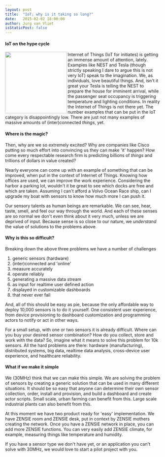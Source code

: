 ```yaml
---
layout: post
title:  "IoT; why is it taking so long?"
date:   2015-02-02 18:00:00
author: Jurg van Vliet
isStaticPost: false
---
```


#### IoT on the hype cycle
<img width="200" height="auto" align="left" src="http://cdn.teslarati.com/wp-content/uploads/2014/04/fob-with-notes.jpg"> Internet of Things (IoT for initiates) is getting an immense amount of attention, lately. Examples like NEST and Tesla (though strictly speaking I dare to argue this is not very IoT) speak to the imagination. We, as individuals, love beautiful things. And, isn't it great your Tesla is telling the NEST to prepare the house for imminent arrival, while the passenger seat occupancy is triggering temperature and lighting conditions. In reality the Internet of Things is not there yet. The number examples that can be put in the IoT category is disappointingly low. There are just not many examples of massive amounts of (inter)connected *things*, yet.

#### Where is the magic?
Then, why are we so extremely excited? Why are companies like Cisco putting so much effort into convincing us they can make 'it' happen? How come every respectable research firm is predicting billions of *things* and trillions of dollars in value created?

Nearly everyone can come up with an example of something that can be improved, when put in the context of Internet of Things. Knowing how offices are used, we can improve the work experience. Considering the harbor a parking lot, wouldn't it be great to see which docks are free and which are taken. Assuming I can't afford a Volvo Ocean Race ship, can I upgrade my boat with sensors to know how much more I can push it.

Our sensory talents as human beings are remarkable. We can see, hear, taste, smell, and feel our way through the world. And each of these senses are so normal we don't even think about it very much, unless we are deprived of input. Because sense is so close to our nature, we *understand* the value of solutions to the problems above.

#### Why is this so difficult?
Breaking down the above three problems we have a number of challenges

1. generic sensors (hardware)
2. (inter)connected and 'online'
3. measure accurately
4. operate reliably
5. generating a massive data stream
6. as input for realtime user defined action
7. displayed in customizable dashboards
8. that never ever fail

And, all of this should be easy as pie, because the only affordable way to deploy 10,000 sensors is to do it yourself. One consistent user experience, from device provisioning to dashboard customization and programming actors to notify or act in other ways.

For a small setup, with one or two sensors it is already difficult. Where can you buy your desired sensor combination? How do you collect, store and work with the data? So, imagine what it means to solve this problem for 10k sensors. All the hard problems are there: hardware (manufacturing), distributed systems, big data, realtime data analysis, cross-device user experience, and healthcare reliability.

#### What if we make it simple
We (30MHz) think that we can make this simple. We are solving the problem of sensors by creating a generic solution that can be used in many different situations. It should be so easy that anyone can determine their own sensor collection, order, install and provision, and build a dashboard and create actor scripts. Small scale, urban farming can benefit from this. Large scale industrial plants can also benefit from this.

At this moment we have two product ready for 'easy' implementation. We have ZENSIE room and ZENSIE desk, put in context by ZENSIE mothers creating the network. Once you have a ZENSIE network in place, you can add more ZENSIE functions. You can very easily add ZENSIE climate, for example, measuring things like temperature and humidity.

If you have a sensor type we don't have yet, or an application you can't solve with 30MHz, we would love to start a pilot project with you.